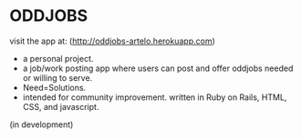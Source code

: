 # ODDJOBS

visit the app at:   (http://oddjobs-artelo.herokuapp.com)

* a personal project.
* a job/work posting app where users can post and offer oddjobs needed or willing to serve. 
* Need=Solutions.
* intended for community improvement.
written in Ruby on Rails, HTML, CSS, and javascript.

(in development)
